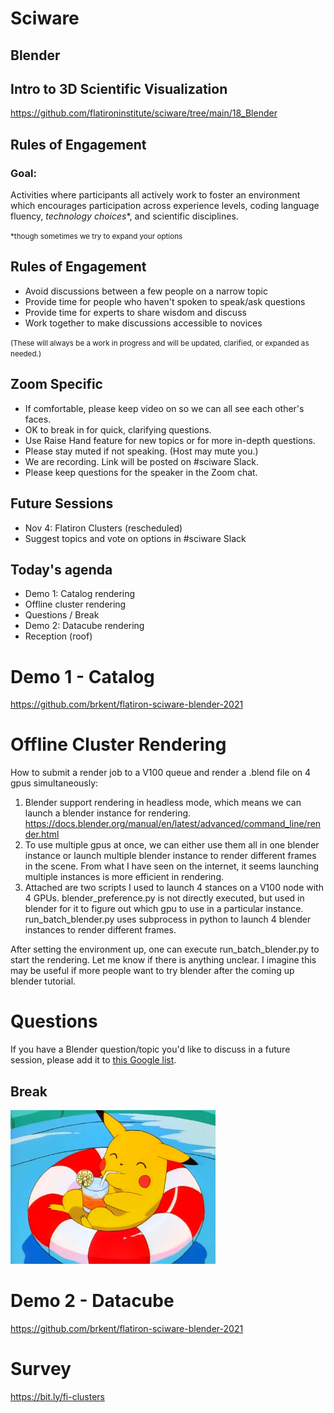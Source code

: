 # Sciware

## Blender
## Intro to 3D Scientific Visualization

https://github.com/flatironinstitute/sciware/tree/main/18_Blender


## Rules of Engagement

### Goal:

Activities where participants all actively work to foster an environment which encourages participation across experience levels, coding language fluency, *technology choices*\*, and scientific disciplines.

<small>\*though sometimes we try to expand your options</small>


## Rules of Engagement

- Avoid discussions between a few people on a narrow topic
- Provide time for people who haven't spoken to speak/ask questions
- Provide time for experts to share wisdom and discuss
- Work together to make discussions accessible to novices

<small>
(These will always be a work in progress and will be updated, clarified, or expanded as needed.)
</small>


## Zoom Specific

- If comfortable, please keep video on so we can all see each other's faces.
- OK to break in for quick, clarifying questions.
- Use Raise Hand feature for new topics or for more in-depth questions.
- Please stay muted if not speaking. (Host may mute you.)
- We are recording. Link will be posted on #sciware Slack.
- Please keep questions for the speaker in the Zoom chat.


## Future Sessions

- Nov 4: Flatiron Clusters (rescheduled)
- Suggest topics and vote on options in #sciware Slack


## Today's agenda

- Demo 1: Catalog rendering
- Offline cluster rendering
- Questions / Break
- Demo 2: Datacube rendering
- Reception (roof)



# Demo 1 - Catalog

https://github.com/brkent/flatiron-sciware-blender-2021



# Offline Cluster Rendering

How to submit a render job to a V100 queue and render a .blend file on 4 gpus simultaneously:

1. Blender support rendering in headless mode, which means we can launch a blender instance for rendering. https://docs.blender.org/manual/en/latest/advanced/command_line/render.html
2. To use multiple gpus at once, we can either use them all in one blender instance or launch multiple blender instance to render different frames in the scene. From what I have seen on the internet, it seems launching multiple instances is more efficient in rendering.
3. Attached are two scripts I used to launch 4 stances on a V100 node with 4 GPUs. blender_preference.py is not directly executed, but used in blender for it to figure out which gpu to use in a particular instance. run_batch_blender.py uses subprocess in python to launch 4 blender instances to render different frames.

After setting the environment up, one can execute run_batch_blender.py to start the rendering. Let me know if there is anything unclear. I imagine this may be useful if more people want to try blender after the coming up blender tutorial.



# Questions

If you have a Blender question/topic you'd like to discuss in a future session, please add it to [this Google list](https://docs.google.com/spreadsheets/d/1m-WAz8p3UzOVs4fYggYqjRviC4CgVsWXiiRntRt2na8/edit?usp=sharing).


## Break
<img height=65% width=65% src="./assets/gifs/pikachu.gif">


# Demo 2 - Datacube

https://github.com/brkent/flatiron-sciware-blender-2021



# Survey

https://bit.ly/fi-clusters